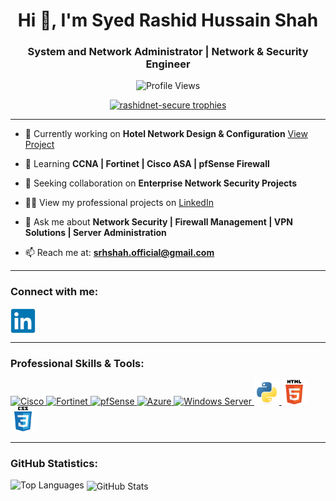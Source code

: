 <h1 align="center">Hi 👋, I'm Syed Rashid Hussain Shah</h1>
<h3 align="center">System and Network Administrator | Network & Security Engineer</h3>

<p align="center">
  <img src="https://komarev.com/ghpvc/?username=rashidnet-secure&label=Profile%20views&color=0e75b6&style=flat" alt="Profile Views" />
</p>

<p align="center">
  <a href="https://github.com/ryo-ma/github-profile-trophy">
    <img src="https://github-profile-trophy.vercel.app/?username=rashidnet-secure&theme=darkhub" alt="rashidnet-secure trophies" />
  </a>
</p>

---

- 🔭 Currently working on **Hotel Network Design & Configuration** [View Project](https://www.linkedin.com/posts/rashidhussainshah_networking-packettracer-cisco-activity-7321994970150723584-IZ0S?utm_source=share&utm_medium=member_desktop&rcm=ACoAADyy2CQBLZJEVQ_dwoWhN0_8Miur7hZRGcs)
  
- 🌱 Learning **CCNA | Fortinet | Cisco ASA | pfSense Firewall**  
  
- 🤝 Seeking collaboration on **Enterprise Network Security Projects**
  
- 👨‍💻 View my professional projects on [LinkedIn](https://www.linkedin.com/in/rashidhussainshah)
  
- 💬 Ask me about **Network Security | Firewall Management | VPN Solutions | Server Administration**
  
- 📫 Reach me at: **srhshah.official@gmail.com**

---

<h3 align="left">Connect with me:</h3>
<p align="left">
  <a href="https://www.linkedin.com/in/rashidhussainshah/" target="blank">
    <img align="center" src="https://raw.githubusercontent.com/devicons/devicon/master/icons/linkedin/linkedin-original.svg" alt="LinkedIn Profile" height="40" width="40" />
  </a>
</p>

---

<h3 align="left">Professional Skills & Tools:</h3>
<p align="left">
  <a href="https://www.cisco.com/" target="_blank" rel="noreferrer">
    <img src="https://www.vectorlogo.zone/logos/cisco/cisco-icon.svg" alt="Cisco" width="40" height="40" />
  </a> 
  <a href="https://www.fortinet.com/" target="_blank" rel="noreferrer">
    <img src="https://www.vectorlogo.zone/logos/fortinet/fortinet-icon.svg" alt="Fortinet" width="40" height="40" />
  </a>
  <a href="https://www.pfsense.org/" target="_blank" rel="noreferrer">
    <img src="https://upload.wikimedia.org/wikipedia/commons/3/3b/PfSense_Logo.png" alt="pfSense" width="40" height="40" />
  </a>
  <a href="https://azure.microsoft.com/" target="_blank" rel="noreferrer">
    <img src="https://www.vectorlogo.zone/logos/microsoft_azure/microsoft_azure-icon.svg" alt="Azure" width="40" height="40" />
  </a>
  <a href="https://learn.microsoft.com/en-us/windows-server/" target="_blank" rel="noreferrer">
    <img src="https://img.icons8.com/color/48/000000/windows-server.png" alt="Windows Server" width="40" height="40"/>
  </a>
  <a href="https://www.python.org/" target="_blank" rel="noreferrer">
    <img src="https://raw.githubusercontent.com/devicons/devicon/master/icons/python/python-original.svg" alt="Python" width="40" height="40"/>
  </a>
  <a href="https://html.com/" target="_blank" rel="noreferrer">
    <img src="https://raw.githubusercontent.com/devicons/devicon/master/icons/html5/html5-original-wordmark.svg" alt="HTML5" width="40" height="40"/>
  </a>
  <a href="https://www.w3schools.com/css/" target="_blank" rel="noreferrer">
    <img src="https://raw.githubusercontent.com/devicons/devicon/master/icons/css3/css3-original-wordmark.svg" alt="CSS3" width="40" height="40"/>
  </a>
</p>

---

<h3 align="left">GitHub Statistics:</h3>
<p><img align="left" src="https://github-readme-stats.vercel.app/api/top-langs?username=rashidnet-secure&show_icons=true&locale=en&layout=compact&theme=tokyonight" alt="Top Languages" /></p>

<p>&nbsp;<img align="center" src="https://github-readme-stats.vercel.app/api?username=rashidnet-secure&show_icons=true&locale=en&theme=tokyonight" alt="GitHub Stats" /></p>
